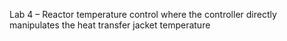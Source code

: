 Lab 4 – Reactor temperature control where the controller directly manipulates the heat transfer jacket temperature